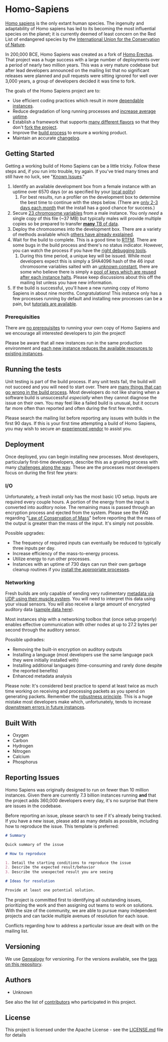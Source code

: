# Homo-Sapiens

[Homo sapiens](https://en.wikipedia.org/wiki/Homo_sapiens) is the only extant human species. The ingenuity and adaptability of Homo sapiens has led to its becoming the most influential species on the planet; it is currently deemed of least concern on the Red List of endangered species by the [International Union for the Conservation of Nature](https://en.wikipedia.org/wiki/International_Union_for_Conservation_of_Nature).

In 200,000 BCE, Homo Sapiens was created as a fork of [Homo Erectus](https://en.wikipedia.org/wiki/Homo_erectus). That project was a huge success with a large number of deployments over a period of nearly two million years. This was a very mature codebase but after lead developers announced on the mailing list that no significant releases were planned and pull requests were sitting ignored for well over 3,000 years, a group of developers decided it was time to fork.

The goals of the Homo Sapiens project are to:

* Use efficient coding practices which result in more [dependable instances](https://en.wikipedia.org/wiki/Mental_health).
* Reduce degradation of long running processes and [increase average uptime](https://en.wikipedia.org/wiki/Anti-aging_movement).
* Establish a framework that supports [many different flavors](https://en.wikipedia.org/wiki/Diversity) so that they don't [fork the project](https://en.wikipedia.org/wiki/Human_extinction).
* Improve the [build process](https://en.wikipedia.org/wiki/Pregnancy) to ensure a working product.
* Maintain an accurate [changelog](https://en.wikipedia.org/wiki/History).

## Getting Started

Getting a working build of Homo Sapiens can be a little tricky. Follow these steps and, if you run into trouble, try again. If you've tried many times and still have no luck, see "[Known Issues](https://en.wikipedia.org/wiki/Complications_of_pregnancy)." 

1. Identify an available development box from a female instance with an uptime over 6570 days (or as specified by your [local polity](https://en.wikipedia.org/wiki/Age_of_consent))
    1. For best results, run a profiler on the development box to determine the best time to continue with the steps below. (There are [only 2-3 days each month](https://en.wikipedia.org/wiki/Ovulation) that the install has a good chance for success.)  
2. Secure [23 chromosome variables](https://en.wikipedia.org/wiki/Sperm) from a male instance. You only *need* a single copy of this file (~37 MB) but typically males will provide multiple copies so be prepared to transfer [**many** TB of data](https://www.youtube.com/watch?v=Zcc7h0GAAas).
3. Deploy the chromosomes into the development box. There are a variety of methods available which [others have already explained](https://www.reddit.com/r/AskReddit/comments/1b4zc1/sex_ed_teachers_of_reddit_what_is_the/).
4. Wait for the build to complete. This is a good time to [RTFM](https://smile.amazon.com/What-Expect-When-Youre-Expecting/dp/0761148574). There are some bugs in the build process and there's no status indicator. However, you can watch the process if you have the [right debugging tools](https://www.google.com/search?tbm=isch&as_q=ultrasound+pregnancy).
    1. During this time period, a unique key will be issued. While most developers expect this is simply a SHA4096 hash of the 46 input chromosome variables salted with an [unknown constant](https://en.wikipedia.org/wiki/Dimensionless_physical_constant), there are some who believe there is simply a [pool of keys which are reused after each instance halts](https://en.wikipedia.org/wiki/Reincarnation). Please keep discussions about this off the mailing list unless you have new information.
5. If the build is successful, you'll have a new running copy of Homo Sapiens in about nine months. Congratulations! This instance only has a few processes running by default and installing new processes can be a pain, but [tutorials are available](https://smile.amazon.com/Baby-Book-Revised-Everything-Parenting/dp/0316198269).

### Prerequisities

There are [no prerequisites](http://www.un.org/en/development/desa/population/theme/rights/) to running your own copy of Homo Sapiens and we encourage all interested developers to join the project! 

Please be aware that all new instances run in the same production environment and [each new instance reduces the available resources to existing instances](https://en.wikipedia.org/wiki/Carrying_capacity#Humans).

## Running the tests

Unit testing is part of the build process. If any unit tests fail, the build will not succeed and you will need to start over. There are [many things that can go wrong in the build process](https://www.verywell.com/making-sense-of-miscarriage-statistics-2371721). Most developers do not like sharing when a software build is unsuccessful *especially* when they cannot diagnose the issue on their own. You may feel like a failed build is unusual, but it occurs far more often than reported and often during the first few months.

Please search the mailing list before reporting any issues with builds in the first 90 days. If this is your first time attempting a build of Homo Sapiens, you may wish to secure an [experienced vendor](https://en.wikipedia.org/wiki/Obstetrics_and_gynaecology) to assist you. 

## Deployment

Once deployed, you can begin installing new processes. Most developers, particularly first-time developers, describe this as a grueling process with many [challenges along the way](https://smile.amazon.com/Go-F-Sleep-Adam-Mansbach/dp/145584165X). These are the processes most developers focus on during the first few years:

### I/O

Unfortunately, a fresh install only has the most basic I/O setup. Inputs are required every couple hours. A portion of the energy from the input is converted into auditory noise. The remaining mass is passed through an encryption process and ejected from the system. Please see the FAQ regarding "[Law of Conservation of Mass](https://en.wikipedia.org/wiki/Conservation_of_mass)" before reporting that the mass of the output is greater than the mass of the input. It's simply not possible.

Possible upgrades:

* The frequency of required inputs can eventually be reduced to typically three inputs per day.
* Increase efficiency of the mass-to-energy process.
* Utilize energy to run other processes.
* Instances with an uptime of 730 days can run their own garbage cleanup routines if you [install the appropriate processes](https://www.youtube.com/watch?v=kibLz0qK1LU).

### Networking

Fresh builds are only capable of sending very rudimentary [metadata via UDP using their muscle system](https://en.wikipedia.org/wiki/Nonverbal_communication). You will need to interpret this data using your visual sensors. You will also receive a large amount of encrypted auditory data ([sample data here](https://www.youtube.com/watch?v=OCJq4re2d-0)).

Most instances ship with a networking toolbox that (once setup properly) enables effective communication with other nodes at up to 27.2 bytes per second through the auditory sensor.

Possible updrades:

* Removing the built-in encryption on auditory outputs
* Installing a language (most developers use the same language pack they were initially installed with)
* Installing additional languages (time-consuming and rarely done despite the reported benefits)
* Enhanced metadata analysis

Please note: It's considered best practice to spend at least twice as much time working on receiving and processing packets as you spend on generating packets. Remember the [robustness principle](https://en.wikipedia.org/wiki/Robustness_principle). This is a huge mistake most developers make which, unfortunately, tends to increase [downstream errors in future instances](http://www.imdb.com/title/tt0387808/).

## Built With

* Oxygen
* Carbon
* Hydrogen
* Nitrogen
* Calcium
* Phosphorus

## Reporting Issues

Homo Sapiens was originally designed to run on fewer than 10 million instances. Given there are currently 7.3 billion instances running **and** that the project adds 360,000 developers every day, it's no surprise that there are issues in the codebase.

Before reporting an issue, please search to see if it's already being tracked. If you have a new issue, please add as many details as possible, including how to reproduce the issue. This template is preferred:

```markdown
# Summary

Quick summary of the issue

# How to reproduce

1. Detail the starting conditions to reproduce the issue
2. Describe the expected result/behavior
3. Describe the unexpected result you are seeing

# Ideas for resolution

Provide at least one potential solution.
```

The project is committed first to identifying all outstanding issues, prioritizing the work and then assigning out teams to work on solutions. With the size of the community, we are able to pursue many independent projects and can tackle multiple avenues of resolution for each issue.

Conflicts regarding how to address a particular issue are dealt with on the mailing list.

## Versioning

We use [Genealogy](https://en.wikipedia.org/wiki/Genealogy) for versioning. For the versions available, see the [tags on this repository](https://github.com/the-universe/Homo-Sapiens/tags). 

## Authors

* Unknown

See also the list of [contributors](https://github.com/the-universe/Homo-Sapiens/contributors) who participated in this project.

## License

This project is licensed under the Apache License - see the [LICENSE.md](LICENSE.md) file for details